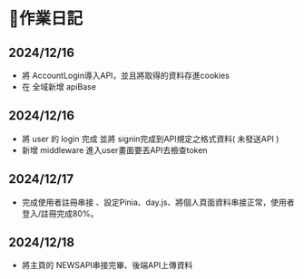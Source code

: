 # 📱作業日記
## 2024/12/16
- 將 AccountLogin導入API，並且將取得的資料存進cookies
- 在 全域新增 apiBase
## 2024/12/16
- 將 user 的 login 完成 並將 signin完成到API規定之格式資料( 未發送API )
- 新增 middleware 進入user畫面要丟API去檢查token
## 2024/12/17
- 完成使用者註冊串接 、設定Pinia、day.js、將個人頁面資料串接正常，使用者登入/註冊完成80%。
## 2024/12/18
- 將主頁的 NEWSAPI串接完畢、後端API上傳資料
